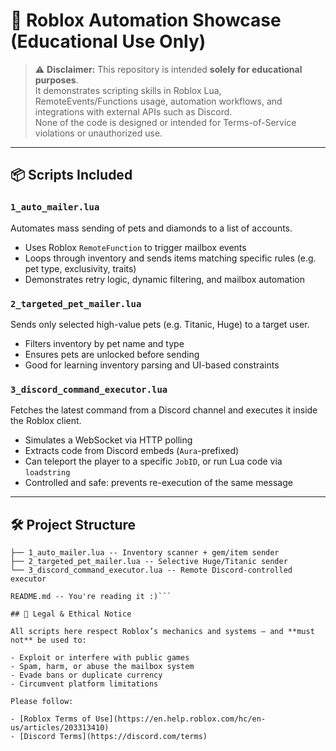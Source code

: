 # 🧠 Roblox Automation Showcase (Educational Use Only)

> ⚠️ **Disclaimer:** This repository is intended **solely for educational purposes**.  
> It demonstrates scripting skills in Roblox Lua, RemoteEvents/Functions usage, automation workflows, and integrations with external APIs such as Discord.  
> None of the code is designed or intended for Terms-of-Service violations or unauthorized use.

---

## 📦 Scripts Included

### `1_auto_mailer.lua`

Automates mass sending of pets and diamonds to a list of accounts.

- Uses Roblox `RemoteFunction` to trigger mailbox events
- Loops through inventory and sends items matching specific rules (e.g. pet type, exclusivity, traits)
- Demonstrates retry logic, dynamic filtering, and mailbox automation

### `2_targeted_pet_mailer.lua`

Sends only selected high-value pets (e.g. Titanic, Huge) to a target user.

- Filters inventory by pet name and type
- Ensures pets are unlocked before sending
- Good for learning inventory parsing and UI-based constraints

### `3_discord_command_executor.lua`

Fetches the latest command from a Discord channel and executes it inside the Roblox client.

- Simulates a WebSocket via HTTP polling
- Extracts code from Discord embeds (`Aura`-prefixed)
- Can teleport the player to a specific `JobID`, or run Lua code via `loadstring`
- Controlled and safe: prevents re-execution of the same message

---

## 🛠️ Project Structure

````scripts/
├── 1_auto_mailer.lua -- Inventory scanner + gem/item sender
├── 2_targeted_pet_mailer.lua -- Selective Huge/Titanic sender
└── 3_discord_command_executor.lua -- Remote Discord-controlled executor

README.md -- You're reading it :)```

## 🔐 Legal & Ethical Notice

All scripts here respect Roblox’s mechanics and systems — and **must not** be used to:

- Exploit or interfere with public games
- Spam, harm, or abuse the mailbox system
- Evade bans or duplicate currency
- Circumvent platform limitations

Please follow:

- [Roblox Terms of Use](https://en.help.roblox.com/hc/en-us/articles/203313410)
- [Discord Terms](https://discord.com/terms)
````
